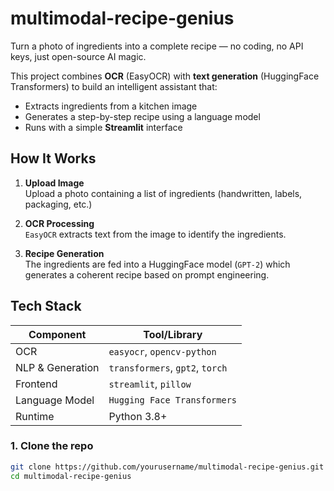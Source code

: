 # multimodal-recipe-genius

Turn a photo of ingredients into a complete recipe — no coding, no API keys, just open-source AI magic.

This project combines **OCR** (EasyOCR) with **text generation** (HuggingFace Transformers) to build an intelligent assistant that:
- Extracts ingredients from a kitchen image
- Generates a step-by-step recipe using a language model
- Runs with a simple **Streamlit** interface

## How It Works

1. **Upload Image**  
   Upload a photo containing a list of ingredients (handwritten, labels, packaging, etc.)

2. **OCR Processing**  
   `EasyOCR` extracts text from the image to identify the ingredients.

3. **Recipe Generation**  
   The ingredients are fed into a HuggingFace model (`GPT-2`) which generates a coherent recipe based on prompt engineering.


## Tech Stack

| Component        | Tool/Library              |
|------------------|---------------------------|
| OCR              | `easyocr`, `opencv-python` |
| NLP & Generation | `transformers`, `gpt2`, `torch` |
| Frontend         | `streamlit`, `pillow`     |
| Language Model   | `Hugging Face Transformers` |
| Runtime          | Python 3.8+               |


### 1. Clone the repo

```bash
git clone https://github.com/yourusername/multimodal-recipe-genius.git
cd multimodal-recipe-genius

